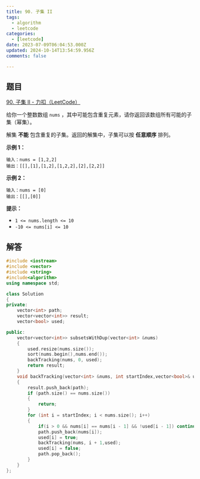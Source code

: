 ```yaml
---
title: 90. 子集 II
tags:
  - algorithm
  - leetcode
categories:
  - [leetcode]
date: 2023-07-09T06:04:53.000Z
updated: 2024-10-14T13:54:59.956Z
comments: false

---
```


<!--more-->
## 题目

[90. 子集 II - 力扣（LeetCode）](https://leetcode.cn/problems/subsets-ii/)

给你一个整数数组 `nums` ，其中可能包含重复元素，请你返回该数组所有可能的子集（幂集）。

解集 **不能** 包含重复的子集。返回的解集中，子集可以按 **任意顺序** 排列。

**示例 1：**

```
输入：nums = [1,2,2]
输出：[[],[1],[1,2],[1,2,2],[2],[2,2]]

```

**示例 2：**

```
输入：nums = [0]
输出：[[],[0]]

```

**提示：**

- `1 <= nums.length <= 10`
- `-10 <= nums[i] <= 10`

## 解答

```c++
#include <iostream>
#include <vector>
#include <string>
#include<algorithm>
using namespace std;

class Solution
{
private:
    vector<int> path;
    vector<vector<int>> result;
    vector<bool> used;

public:
    vector<vector<int>> subsetsWithDup(vector<int> &nums)
    {
        used.resize(nums.size());
        sort(nums.begin(),nums.end());
        backTracking(nums, 0, used);
        return result;
    }
    void backTracking(vector<int> &nums, int startIndex,vector<bool>& used)
    {
        result.push_back(path);
        if (path.size() == nums.size())
        {
            return;
        }
        for (int i = startIndex; i < nums.size(); i++)
        {
            if(i > 0 && nums[i] == nums[i - 1] && !used[i - 1]) continue;
            path.push_back(nums[i]);
            used[i] = true;
            backTracking(nums, i + 1,used);
            used[i] = false;
            path.pop_back();
        }
    }
};
```